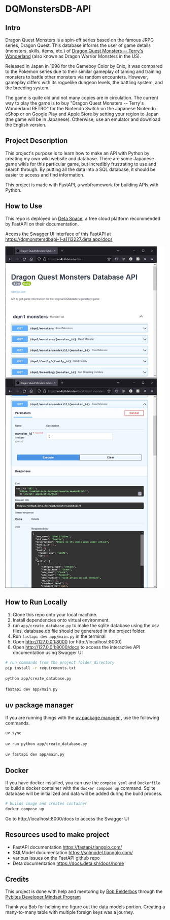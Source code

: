 # DQMonstersDB-API

## Intro
Dragon Quest Monsters is a spin-off series based on the famous JRPG series,
Dragon Quest. This database informs the user of game details (monsters, skills,
items, etc.) of [Dragon Quest Monsters -- Terry's Wonderland](https://en.wikipedia.org/wiki/Dragon_Warrior_Monsters)
(also known as Dragon Warrior Monsters in the US).

Released in Japan in 1998 for the Gameboy Color by Enix, it was compared to the
Pokemon series due to their similar gameplay of taming and training monsters
to battle other monsters via random encounters. However, gameplay differs with
its roguelike dungeon levels, the battling system, and the breeding system.

The game is quite old and not many copies are in circulation. The current way
to play the game is to buy "Dragon Quest Monsters -- Terry's Wonderland RETRO"
for the Nintendo Switch on the Japanese Nintendo eShop or on Google Play and
Apple Store by setting your region to Japan (the game will be in Japanese).
Otherwise, use an emulator and download the English version.

## Project Description

This project's purpose is to learn how to make an API with Python by
creating my own wiki website and database. There are some Japanese game wikis
for this particular game, but incredibly frustrating to use and search through.
By putting all the data into a SQL database, it should be easier to access and
find information.

This project is made with FastAPI, a webframework for building APIs with
Python.

## How to Use
This repo is deployed on [Deta Space](https://www.deta.space/), a free cloud platform
recommended by FastAPI on their documentation.

Access the Swagger UI interface of this FastAPI at https://dqmonstersdbapi-1-a1113227.deta.app/docs

![Swagger UI homepage](static/images/readme/FastAPI-readme-1.jpg)
![Trying out a endpoint](static/images/readme/FastAPI-readme-2.jpg)

## How to Run Locally
1. Clone this repo onto your local machine.
2. Install dependencies onto virtual environment.
3. run `app/create_database.py` to make the sqlite database using the csv files.
database.db file should be generated in the project folder.
4. Run `fastapi dev app/main.py` in the terminal
5. Open http://127.0.0.1:8000 (or http://localhost:8000)
6. Open http://127.0.0.1:8000/docs to access the interactive API
documentation using Swagger UI

```bash
# run commands from the project folder directory
pip install -r requirements.txt

python app/create_database.py

fastapi dev app/main.py
```

## uv package manager
If you are running things with the [uv package manager](https://docs.astral.sh/uv/)
, use the following commands.

```bash
uv sync

uv run python app/create_database.py

uv fastapi dev app/main.py
```

## Docker
If you have docker installed, you can use the `compose.yaml` and `Dockerfile`
to build a docker container with the `docker compose up` command.
Sqlite database will be initialized and data will be added during the build
process.

```bash
# builds image and creates container
docker compose up
```
Go to http://localhost:8000/docs to access the Swagger UI

## Resources used to make project
- FastAPI documentation <https://fastapi.tiangolo.com/>
- SQLModel documentation <https://sqlmodel.tiangolo.com/>
- various issues on the FastAPI github repo
- Deta documentation <https://docs.deta.sh/docs/home>

## Credits
This project is done with help and mentoring by [Bob Belderbos](https://github.com/bbelderbos)
through the [Pybites Developer Mindset Program](https://pybit.es/catalogue/the-pdm-program/)

Thank you Bob for helping me figure out the data models portion.
Creating a many-to-many table with multiple foreign keys was a journey.
